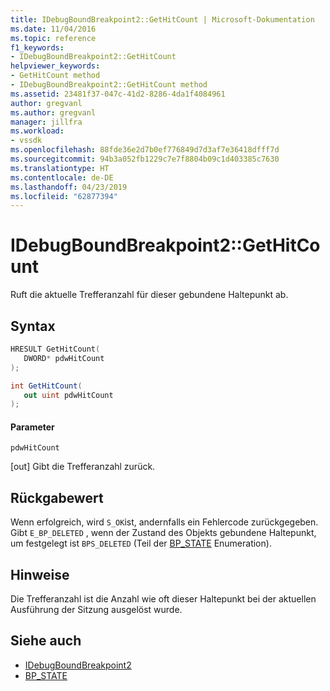 ```yaml
---
title: IDebugBoundBreakpoint2::GetHitCount | Microsoft-Dokumentation
ms.date: 11/04/2016
ms.topic: reference
f1_keywords:
- IDebugBoundBreakpoint2::GetHitCount
helpviewer_keywords:
- GetHitCount method
- IDebugBoundBreakpoint2::GetHitCount method
ms.assetid: 23481f37-047c-41d2-8286-4da1f4084961
author: gregvanl
ms.author: gregvanl
manager: jillfra
ms.workload:
- vssdk
ms.openlocfilehash: 88fde36e2d7b0ef776849d7d3af7e36418dfff7d
ms.sourcegitcommit: 94b3a052fb1229c7e7f8804b09c1d403385c7630
ms.translationtype: HT
ms.contentlocale: de-DE
ms.lasthandoff: 04/23/2019
ms.locfileid: "62877394"
---
```

# <a name="idebugboundbreakpoint2gethitcount"></a>IDebugBoundBreakpoint2::GetHitCount
Ruft die aktuelle Trefferanzahl für dieser gebundene Haltepunkt ab.

## <a name="syntax"></a>Syntax

```cpp
HRESULT GetHitCount( 
   DWORD* pdwHitCount
);
```

```csharp
int GetHitCount( 
   out uint pdwHitCount
);
```

#### <a name="parameters"></a>Parameter
 `pdwHitCount`

 [out] Gibt die Trefferanzahl zurück.

## <a name="return-value"></a>Rückgabewert
 Wenn erfolgreich, wird `S_OK`ist, andernfalls ein Fehlercode zurückgegeben. Gibt `E_BP_DELETED` , wenn der Zustand des Objekts gebundene Haltepunkt, um festgelegt ist `BPS_DELETED` (Teil der [BP_STATE](../../../extensibility/debugger/reference/bp-state.md) Enumeration).

## <a name="remarks"></a>Hinweise
 Die Trefferanzahl ist die Anzahl wie oft dieser Haltepunkt bei der aktuellen Ausführung der Sitzung ausgelöst wurde.

## <a name="see-also"></a>Siehe auch
- [IDebugBoundBreakpoint2](../../../extensibility/debugger/reference/idebugboundbreakpoint2.md)
- [BP_STATE](../../../extensibility/debugger/reference/bp-state.md)
